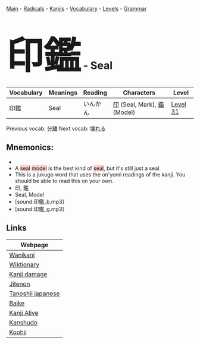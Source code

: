 <style> bigfont {font-size: 100px}</style>
[Main](../README.md) -
[Radicals](../radicals.md) -
[Kanjis](../kanjis.md) -
[Vocabulary](../vocabulary.md) -
[Levels](../levels.md) -
[Grammar](../grammar.md)
# <bigfont> 印鑑</bigfont> - Seal 

| Vocabulary | Meanings | Reading | Characters | Level |
| --- | --- | --- | --- | --- |
| 印鑑 | Seal | いんかん |  [印](../kanjis/印.md) (Seal, Mark), [鑑](../kanjis/鑑.md) (Model) | [Level 31](../levels/wk_level31.md) |

Previous vocab: [分離](分離.md) Next vocab: [壊れる](壊れる.md) 

## Mnemonics:

* 
* A <span style="background-color:#ffcccb"> seal</span> <span style="background-color:#ffcccb"> model</span> is the best kind of <span style="background-color:#ffcccb"> seal</span>, but it's still just a seal.
* This is a jukugo word that uses the on'yomi readings of the kanji. You should be able to read this on your own.
* 印, 鑑
* Seal, Model
* [sound:印鑑_b.mp3]
* [sound:印鑑_g.mp3]


## Links 

| Webpage |
| --- |
| [Wanikani          ](https://www.wanikani.com/kanji/印鑑) |
| [Wiktionary        ](https://en.wiktionary.org/wiki/印鑑) |
| [Kanji damage      ](http://www.kanjidamage.com/kanji/search?utf8=✓&q=印鑑) |
| [Jitenon           ](https://jitenon.com/kanji/印鑑) |
| [Tanoshii japanese ](https://www.tanoshiijapanese.com/dictionary/kanji.cfm?k=印鑑) |
| [Baike             ](https://baike.baidu.com/item/印鑑) |
| [Kanji Alive       ](https://app.kanjialive.com/印鑑) |
| [Kanshudo          ](https://www.kanshudo.com/searchmn?q=印鑑) |
| [Koohii            ](https://kanji.koohii.com/study/kanji/印鑑) |
